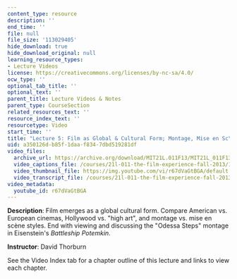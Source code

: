 ```yaml
---
content_type: resource
description: ''
end_time: ''
file: null
file_size: '113029405'
hide_download: true
hide_download_original: null
learning_resource_types:
- Lecture Videos
license: https://creativecommons.org/licenses/by-nc-sa/4.0/
ocw_type: ''
optional_tab_title: ''
optional_text: ''
parent_title: Lecture Videos & Notes
parent_type: CourseSection
related_resources_text: ''
resource_index_text: ''
resourcetype: Video
start_time: ''
title: "Lecture 5: Film as Global & Cultural Form; Montage, Mise en Sc\xE8ne"
uid: a350126d-b85f-1daa-f834-7dbd519281df
video_files:
  archive_url: https://archive.org/download/MIT21L.011F13/MIT21L_011F13_L05_300k.mp4
  video_captions_file: /courses/21l-011-the-film-experience-fall-2013/1ed8cef89cb05a4ea9270faaa81df120_r67dVaGtBGA.vtt
  video_thumbnail_file: https://img.youtube.com/vi/r67dVaGtBGA/default.jpg
  video_transcript_file: /courses/21l-011-the-film-experience-fall-2013/6eb61db3debd7c86a88bfb6eabb9c40e_r67dVaGtBGA.pdf
video_metadata:
  youtube_id: r67dVaGtBGA
---
```


**Description**: Film emerges as a global cultural form. Compare American vs. European cinemas, Hollywood vs. "high art", and montage vs. mise en scène styles. End with viewing and discussing the "Odessa Steps" montage in Eisenstein's _Battleship Potemkin_.

**Instructor**: David Thorburn

See the Video Index tab for a chapter outline of this lecture and links to view each chapter.

